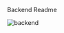Backend Readme

![backend](https://github.com/michaelabiaw/alx-backend/assets/83102581/4d841223-dab4-4715-88b0-06d235cc3e4c)
